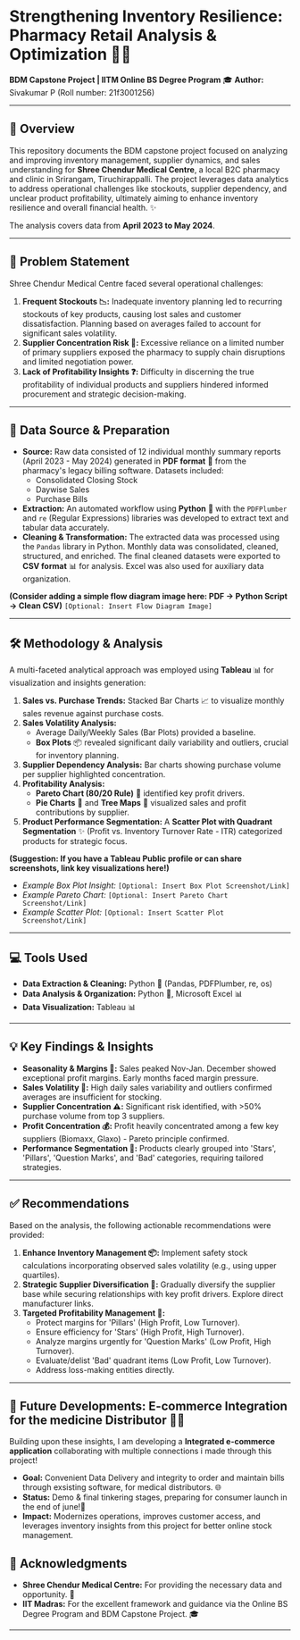 # Strengthening Inventory Resilience: Pharmacy Retail Analysis & Optimization 🏥💊

**BDM Capstone Project | IITM Online BS Degree Program** 🎓
**Author:** Sivakumar P (Roll number: 21f3001256)

---

## 🎯 Overview

This repository documents the BDM capstone project focused on analyzing and improving inventory management, supplier dynamics, and sales understanding for **Shree Chendur Medical Centre**, a local B2C pharmacy and clinic in Srirangam, Tiruchirappalli. The project leverages data analytics to address operational challenges like stockouts, supplier dependency, and unclear product profitability, ultimately aiming to enhance inventory resilience and overall financial health. ✨

The analysis covers data from **April 2023 to May 2024**.

---

## 🤔 Problem Statement

Shree Chendur Medical Centre faced several operational challenges:

1.  **Frequent Stockouts 📉:** Inadequate inventory planning led to recurring stockouts of key products, causing lost sales and customer dissatisfaction. Planning based on averages failed to account for significant sales volatility.
2.  **Supplier Concentration Risk 🔗:** Excessive reliance on a limited number of primary suppliers exposed the pharmacy to supply chain disruptions and limited negotiation power.
3.  **Lack of Profitability Insights ❓:** Difficulty in discerning the true profitability of individual products and suppliers hindered informed procurement and strategic decision-making.

---

## 💾 Data Source & Preparation

*   **Source:** Raw data consisted of 12 individual monthly summary reports (April 2023 - May 2024) generated in **PDF format** 📄 from the pharmacy's legacy billing software. Datasets included:
    *   Consolidated Closing Stock
    *   Daywise Sales
    *   Purchase Bills
*   **Extraction:** An automated workflow using **Python** 🐍 with the `PDFPlumber` and `re` (Regular Expressions) libraries was developed to extract text and tabular data accurately.
*   **Cleaning & Transformation:** The extracted data was processed using the `Pandas` library in Python. Monthly data was consolidated, cleaned, structured, and enriched. The final cleaned datasets were exported to **CSV format** 📊 for analysis. Excel was also used for auxiliary data organization.

**(Consider adding a simple flow diagram image here: PDF -> Python Script -> Clean CSV)**
`[Optional: Insert Flow Diagram Image]`

---

## 🛠️ Methodology & Analysis

A multi-faceted analytical approach was employed using **Tableau** 📊 for visualization and insights generation:

1.  **Sales vs. Purchase Trends:** Stacked Bar Charts 📈 to visualize monthly sales revenue against purchase costs.
2.  **Sales Volatility Analysis:**
    *   Average Daily/Weekly Sales (Bar Plots) provided a baseline.
    *   **Box Plots** 📦 revealed significant daily variability and outliers, crucial for inventory planning.
3.  **Supplier Dependency Analysis:** Bar charts showing purchase volume per supplier highlighted concentration.
4.  **Profitability Analysis:**
    *   **Pareto Chart (80/20 Rule)** 🎯 identified key profit drivers.
    *   **Pie Charts** 🥧 and **Tree Maps** 🌳 visualized sales and profit contributions by supplier.
5.  **Product Performance Segmentation:** A **Scatter Plot with Quadrant Segmentation** ✨ (Profit vs. Inventory Turnover Rate - ITR) categorized products for strategic focus.

**(Suggestion: If you have a Tableau Public profile or can share screenshots, link key visualizations here!)**
*   *Example Box Plot Insight:* `[Optional: Insert Box Plot Screenshot/Link]`
*   *Example Pareto Chart:* `[Optional: Insert Pareto Chart Screenshot/Link]`
*   *Example Scatter Plot:* `[Optional: Insert Scatter Plot Screenshot/Link]`

---

## 💻 Tools Used

*   **Data Extraction & Cleaning:** Python 🐍 (Pandas, PDFPlumber, re, os)
*   **Data Analysis & Organization:** Python 🐍, Microsoft Excel 📊
*   **Data Visualization:** Tableau 📊

---

## 💡 Key Findings & Insights

*   **Seasonality & Margins 📅:** Sales peaked Nov-Jan. December showed exceptional profit margins. Early months faced margin pressure.
*   **Sales Volatility 🎢:** High daily sales variability and outliers confirmed averages are insufficient for stocking.
*   **Supplier Concentration ⚠️:** Significant risk identified, with >50% purchase volume from top 3 suppliers.
*   **Profit Concentration 💰:** Profit heavily concentrated among a few key suppliers (Biomaxx, Glaxo) - Pareto principle confirmed.
*   **Performance Segmentation 🧩:** Products clearly grouped into 'Stars', 'Pillars', 'Question Marks', and 'Bad' categories, requiring tailored strategies.

---

## ✅ Recommendations

Based on the analysis, the following actionable recommendations were provided:

1.  **Enhance Inventory Management 📦:** Implement safety stock calculations incorporating observed sales volatility (e.g., using upper quartiles).
2.  **Strategic Supplier Diversification 🤝:** Gradually diversify the supplier base while securing relationships with key profit drivers. Explore direct manufacturer links.
3.  **Targeted Profitability Management 🎯:**
    *   Protect margins for 'Pillars' (High Profit, Low Turnover).
    *   Ensure efficiency for 'Stars' (High Profit, High Turnover).
    *   Analyze margins urgently for 'Question Marks' (Low Profit, High Turnover).
    *   Evaluate/delist 'Bad' quadrant items (Low Profit, Low Turnover).
    *   Address loss-making entities directly.

---

## 🚀 Future Developments: E-commerce Integration for the medicine Distributor 🛒📱

Building upon these insights, I am developing a **Integrated e-commerce application** collaborating with multiple connections i made through this project!

*   **Goal:** Convenient Data Delivery and integrity to order and maintain bills through exsisting software, for medical distributors. 🌐
*   **Status:** Demo & final tinkering stages, preparing for consumer launch in the end of june!🎉
*   **Impact:** Modernizes operations, improves customer access, and leverages inventory insights from this project for better online stock management.

## 🙏 Acknowledgments

*   **Shree Chendur Medical Centre:** For providing the necessary data and opportunity. 💊
*   **IIT Madras:** For the excellent framework and guidance via the Online BS Degree Program and BDM Capstone Project. 🎓

---
